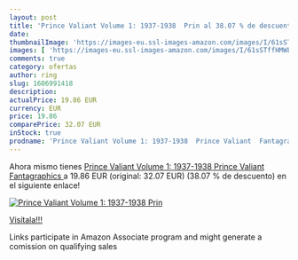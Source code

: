 ```yaml
---
layout: post
title: 'Prince Valiant Volume 1: 1937-1938  Prin al 38.07 % de descuento'
date: 
thumbnailImage: 'https://images-eu.ssl-images-amazon.com/images/I/61sSTffHMWL._SL200_.jpg'
images: [ 'https://images-eu.ssl-images-amazon.com/images/I/61sSTffHMWL._SL200_.jpg' ]
comments: true
category: ofertas
author: ring
slug: 1606991418
description:
actualPrice: 19.86 EUR
currency: EUR
price: 19.86
comparePrice: 32.07 EUR
inStock: true
prodname: 'Prince Valiant Volume 1: 1937-1938  Prince Valiant  Fantagraphics  '
---
```


Ahora mismo tienes [Prince Valiant Volume 1: 1937-1938  Prince Valiant  Fantagraphics  ](https://www.amazon.es/dp/1606991418/?tag=tolees-21) a 19.86 EUR (original: 32.07 EUR) (38.07 %  de descuento) en el siguiente enlace!

[![Prince Valiant Volume 1: 1937-1938  Prin](https://images-eu.ssl-images-amazon.com/images/I/61sSTffHMWL._SL200_.jpg)](https://www.amazon.es/dp/1606991418/?tag=tolees-21)

[Visítala!!!](https://www.amazon.es/dp/1606991418/?tag=tolees-21)

Links participate in Amazon Associate program and might generate a comission on qualifying sales
